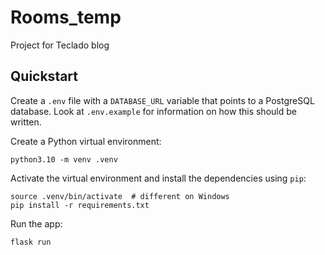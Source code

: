 # Rooms_temp
Project for Teclado blog

## Quickstart

Create a `.env` file with a `DATABASE_URL` variable that points to a PostgreSQL database. Look at `.env.example` for information on how this should be written.

Create a Python virtual environment:

```
python3.10 -m venv .venv
```

Activate the virtual environment and install the dependencies using `pip`:

```
source .venv/bin/activate  # different on Windows
pip install -r requirements.txt
```

Run the app:

```
flask run